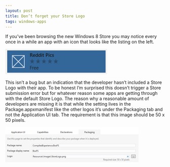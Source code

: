 ```yaml
---
layout: post
title: Don’t forget your Store Logo
tags: windows-apps
---
```


If you’ve been browsing the new Windows 8 Store you may notice every once in a while an app with an icon that looks like the listing on the left.

![Example of default logo][store]

This isn’t a bug but an indication that the developer hasn’t included a Store Logo with their app. To be honest I’m surprised this doesn’t trigger a Store submission error but for whatever reason some apps are getting through with the default Store Logo. The reason why a reasonable amount of developers are missing it is that while the setting lives in the Package.appxmanifest like the other logos it’s under the Packaging tab and not the Application UI tab. The requirement is that this image should be 50 x 50 pixels.

![Example of changing default logo][manifest]

[store]: /content/images/posts/store-logo.png
[manifest]: /content/images/posts/manifest-logo.png

